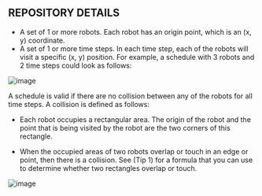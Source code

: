 ##  REPOSITORY DETAILS

* A set of 1 or more robots. Each robot has an origin point, which is an (x, y) coordinate.
* A set of 1 or more time steps. In each time step, each of the robots will visit a specific (x, y) position.
For example, a schedule with 3 robots and 2 time steps could look as follows:

![image](https://github.com/hafizeucmak/rectangle-collision-detection/assets/23457562/72019301-c124-4d1c-a7b9-57d5f7493a19)

A schedule is valid if there are no collision between any of the robots for all time steps. A collision is defined
as follows:

* Each robot occupies a rectangular area. The origin of the robot and the point that is being visited by
the robot are the two corners of this rectangle.

* When the occupied areas of two robots overlap or touch in an edge or point, then there is a collision.
See (Tip 1) for a formula that you can use to determine whether two rectangles overlap or touch.

![image](https://github.com/hafizeucmak/rectangle-collision-detection/assets/23457562/0fc45d49-1da1-4ea8-9de3-ff2231ba373a)

